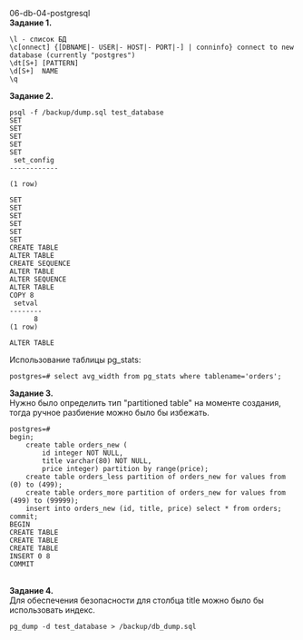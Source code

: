 <a name="db1"></a> 06-db-04-postgresql<br>
<b>Задание 1. </b><br>
```
\l - список БД
\c[onnect] {[DBNAME|- USER|- HOST|- PORT|-] | conninfo} connect to new database (currently "postgres")
\dt[S+] [PATTERN] 
\d[S+]  NAME
\q
```
<b>Задание 2. </b> <br> 
```
psql -f /backup/dump.sql test_database
SET
SET
SET
SET
SET
 set_config 
------------
 
(1 row)

SET
SET
SET
SET
SET
SET
CREATE TABLE
ALTER TABLE
CREATE SEQUENCE
ALTER TABLE
ALTER SEQUENCE
ALTER TABLE
COPY 8
 setval 
--------
      8
(1 row)

ALTER TABLE
```
Использование таблицы pg_stats:
```
postgres=# select avg_width from pg_stats where tablename='orders';
```
<b>Задание 3. </b> <br>
Нужно было определить тип "partitioned table" на моменте создания, тогда ручное разбиение можно было бы избежать. 
```
postgres=# 
begin;
    create table orders_new (
        id integer NOT NULL,
        title varchar(80) NOT NULL,
        price integer) partition by range(price);
    create table orders_less partition of orders_new for values from (0) to (499);
    create table orders_more partition of orders_new for values from (499) to (99999);
    insert into orders_new (id, title, price) select * from orders;
commit;
BEGIN
CREATE TABLE
CREATE TABLE
CREATE TABLE
INSERT 0 8
COMMIT
```
<br><b>Задание 4. </b> <br>
Для обеспечения безопасности для столбца title можно было бы использовать индекс. 
```
pg_dump -d test_database > /backup/db_dump.sql
```

